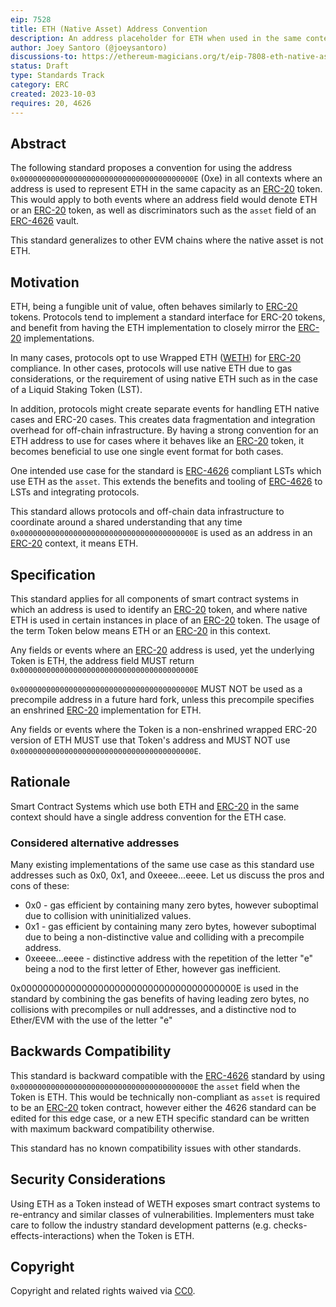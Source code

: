 ```yaml
---
eip: 7528
title: ETH (Native Asset) Address Convention
description: An address placeholder for ETH when used in the same context as an ERC-20 token.
author: Joey Santoro (@joeysantoro)
discussions-to: https://ethereum-magicians.org/t/eip-7808-eth-native-asset-address-convention/15989
status: Draft
type: Standards Track
category: ERC
created: 2023-10-03
requires: 20, 4626
---
```


## Abstract

The following standard proposes a convention for using the address `0x000000000000000000000000000000000000000E` (0xe) in all contexts where an address is used to represent ETH in the same capacity as an [ERC-20](https://eips.ethereum.org/EIPS/eip-20) token. This would apply to both events where an address field would denote ETH or an [ERC-20](https://eips.ethereum.org/EIPS/eip-20) token, as well as discriminators such as the `asset` field of an [ERC-4626](https://eips.ethereum.org/EIPS/eip-4626) vault.

This standard generalizes to other EVM chains where the native asset is not ETH.

## Motivation

ETH, being a fungible unit of value, often behaves similarly to [ERC-20](https://eips.ethereum.org/EIPS/eip-20) tokens. Protocols tend to implement a standard interface for ERC-20 tokens, and benefit from having the ETH implementation to closely mirror the [ERC-20](https://eips.ethereum.org/EIPS/eip-20) implementations.

In many cases, protocols opt to use Wrapped ETH ([WETH](https://etherscan.io/token/0xc02aaa39b223fe8d0a0e5c4f27ead9083c756cc2)) for [ERC-20](https://eips.ethereum.org/EIPS/eip-20) compliance. In other cases, protocols will use native ETH due to gas considerations, or the requirement of using native ETH such as in the case of a Liquid Staking Token (LST).

In addition, protocols might create separate events for handling ETH native cases and ERC-20 cases. This creates data fragmentation and integration overhead for off-chain infrastructure. By having a strong convention for an ETH address to use for cases where it behaves like an [ERC-20](https://eips.ethereum.org/EIPS/eip-20) token, it becomes beneficial to use one single event format for both cases. 

One intended use case for the standard is [ERC-4626](https://eips.ethereum.org/EIPS/eip-4626) compliant LSTs which use ETH as the `asset`. This extends the benefits and tooling of [ERC-4626](https://eips.ethereum.org/EIPS/eip-4626) to LSTs and integrating protocols.

This standard allows protocols and off-chain data infrastructure to coordinate around a shared understanding that any time `0x000000000000000000000000000000000000000E` is used as an address in an [ERC-20](https://eips.ethereum.org/EIPS/eip-20) context, it means ETH.

## Specification

This standard applies for all components of smart contract systems in which an address is used to identify an [ERC-20](https://eips.ethereum.org/EIPS/eip-20) token, and where native ETH is used in certain instances in place of an [ERC-20](https://eips.ethereum.org/EIPS/eip-20) token. The usage of the term Token below means ETH or an [ERC-20](https://eips.ethereum.org/EIPS/eip-20) in this context.

Any fields or events where an [ERC-20](https://eips.ethereum.org/EIPS/eip-20) address is used, yet the underlying Token is ETH, the address field MUST return `0x000000000000000000000000000000000000000E`

`0x000000000000000000000000000000000000000E` MUST NOT be used as a precompile address in a future hard fork, unless this precompile specifies an enshrined [ERC-20](https://eips.ethereum.org/EIPS/eip-20) implementation for ETH.

Any fields or events where the Token is a non-enshrined wrapped ERC-20 version of ETH MUST use that Token's address and MUST NOT use `0x000000000000000000000000000000000000000E`.

## Rationale

Smart Contract Systems which use both ETH and [ERC-20](https://eips.ethereum.org/EIPS/eip-20) in the same context should have a single address convention for the ETH case. 

### Considered alternative addresses

Many existing implementations of the same use case as this standard use addresses such as 0x0, 0x1, and 0xeeee...eeee. Let us discuss the pros and cons of these:

* 0x0 - gas efficient by containing many zero bytes, however suboptimal due to collision with uninitialized values.
* 0x1 - gas efficient by containing many zero bytes, however suboptimal due to being a non-distinctive value and colliding with a precompile address.
* 0xeeee...eeee - distinctive address with the repetition of the letter "e" being a nod to the first letter of Ether, however gas inefficient.

0x000000000000000000000000000000000000000E is used in the standard by combining the gas benefits of having leading zero bytes, no collisions with precompiles or null addresses, and a distinctive nod to Ether/EVM with the use of the letter "e"


## Backwards Compatibility

This standard is backward compatible with the [ERC-4626](https://eips.ethereum.org/EIPS/eip-4626) standard by using `0x000000000000000000000000000000000000000E` the `asset` field when the Token is ETH. This would be technically non-compliant as `asset` is required to be an [ERC-20](https://eips.ethereum.org/EIPS/eip-20) token contract, however either the 4626 standard can be edited for this edge case, or a new ETH specific standard can be written with maximum backward compatibility otherwise.

This standard has no known compatibility issues with other standards.

## Security Considerations

Using ETH as a Token instead of WETH exposes smart contract systems to re-entrancy and similar classes of vulnerabilities. Implementers must take care to follow the industry standard development patterns (e.g.  checks-effects-interactions) when the Token is ETH.

## Copyright

Copyright and related rights waived via [CC0](../LICENSE.md).
